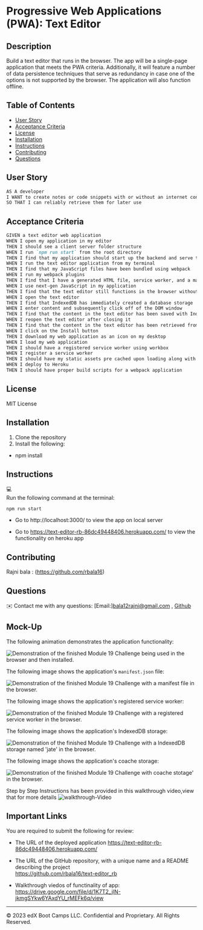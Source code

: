 # Progressive Web Applications (PWA): Text Editor

## Description
Build a text editor that runs in the browser. The app will be a single-page application that meets the PWA criteria. Additionally, it will feature a number of data persistence techniques that serve as redundancy in case one of the options is not supported by the browser. The application will also function offline.

## Table of Contents

- [User Story](#user-story)
- [Acceptance Criteria](#acceptance-criteria)
- [License](#license)
- [Installation](#installation)
- [Instructions](#instructions)
- [Contributing](#contributing)
- [Questions](#questions)

## User Story

```md
AS A developer
I WANT to create notes or code snippets with or without an internet connection
SO THAT I can reliably retrieve them for later use
```

## Acceptance Criteria

```md
GIVEN a text editor web application
WHEN I open my application in my editor
THEN I should see a client server folder structure
WHEN I run `npm run start` from the root directory
THEN I find that my application should start up the backend and serve the client
WHEN I run the text editor application from my terminal
THEN I find that my JavaScript files have been bundled using webpack
WHEN I run my webpack plugins
THEN I find that I have a generated HTML file, service worker, and a manifest file
WHEN I use next-gen JavaScript in my application
THEN I find that the text editor still functions in the browser without errors
WHEN I open the text editor
THEN I find that IndexedDB has immediately created a database storage
WHEN I enter content and subsequently click off of the DOM window
THEN I find that the content in the text editor has been saved with IndexedDB
WHEN I reopen the text editor after closing it
THEN I find that the content in the text editor has been retrieved from our IndexedDB
WHEN I click on the Install button
THEN I download my web application as an icon on my desktop
WHEN I load my web application
THEN I should have a registered service worker using workbox
WHEN I register a service worker
THEN I should have my static assets pre cached upon loading along with subsequent pages and static assets
WHEN I deploy to Heroku
THEN I should have proper build scripts for a webpack application
```

## License 
MIT License

## Installation
1. Clone the repository
2. Install the following: 
- npm install

## Instructions
💻   
Run the following command at the terminal:

`npm run start` <br>
- Go to http://localhost:3000/ to view the app on local server<br>

- Go to https://text-editor-rb-86dc49448406.herokuapp.com/ to view the functionality on heroku app

## Contributing
Rajni bala : (https://github.com/rbala16)

## Questions
✉️ Contact me with any questions: [Email:]bala12rajni@gmail.com , [Github](https://github.com/rbala16)<br />

## Mock-Up

The following animation demonstrates the application functionality:

![Demonstration of the finished Module 19 Challenge being used in the browser and then installed.](./Assets/demo1.jpg)

The following image shows the application's `manifest.json` file:

![Demonstration of the finished Module 19 Challenge with a manifest file in the browser.](./Assets/demo2.jpg)

The following image shows the application's registered service worker:

![Demonstration of the finished Module 19 Challenge with a registered service worker in the browser.](./Assets/demo3.jpg)

The following image shows the application's IndexedDB storage:

![Demonstration of the finished Module 19 Challenge with a IndexedDB storage named 'jate' in the browser.](./Assets/demo4.jpg)

The following image shows the application's coache storage:

![Demonstration of the finished Module 19 Challenge with coache stotage' in the browser.](./Assets/demo5.jpg)
<br>

Step by Step Instructions  has been provided in this walkthrough video,view that for more details
![walkthrough-Video](./Assets/walkthrough.gif)



## Important Links

You are required to submit the following for review:

* The URL of the deployed application
https://text-editor-rb-86dc49448406.herokuapp.com/

* The URL of the GitHub repository, with a unique name and a README describing the project<br>
https://github.com/rbala16/text-editor_rb

* Walkthrough viedos of functinality of app:<br>
https://drive.google.com/file/d/1K7T2_jlN-jkmgSYkw6YAxdYU_rMEFk6q/view
- - -
© 2023 edX Boot Camps LLC. Confidential and Proprietary. All Rights Reserved.
